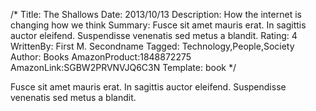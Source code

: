 /*
Title: The Shallows
Date: 2013/10/13
Description: How the internet is changing how we think
Summary: Fusce sit amet mauris erat. In sagittis auctor eleifend. Suspendisse venenatis sed metus a blandit. 
Rating: 4
WrittenBy: First M. Secondname
Tagged: Technology,People,Society
Author: Books
AmazonProduct:1848872275
AmazonLink:SGBW2PRVNVJQ6C3N
Template: book
*/

Fusce sit amet mauris erat. In sagittis auctor eleifend. Suspendisse venenatis sed metus a blandit. 